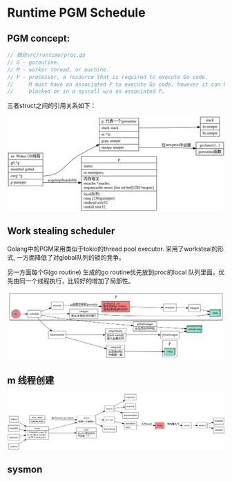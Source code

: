 # Runtime PGM Schedule

## PGM concept:

```go
// 摘自src/runtime/proc.go
// G - goroutine.
// M - worker thread, or machine.
// P - processor, a resource that is required to execute Go code.
//     M must have an associated P to execute Go code, however it can be
//     blocked or in a syscall w/o an associated P.
```
三者struct之间的引用关系如下：

![pgm-struct](./pgm-struct.svg)

## Work stealing scheduler

Golang中的PGM采用类似于tokio的thread pool executor.  采用了worksteal的形式, 一方面降低了对global队列的锁的竞争。

另一方面每个G(go routine) 生成的go routine优先放到proc的local 队列里面，优先由同一个线程执行，比较好的增加了局部性。

![pgm-work-stealing](./pgm-work-stealing.svg)

## m 线程创建

![m-os-thread](./m-os-thread.svg)


## sysmon
